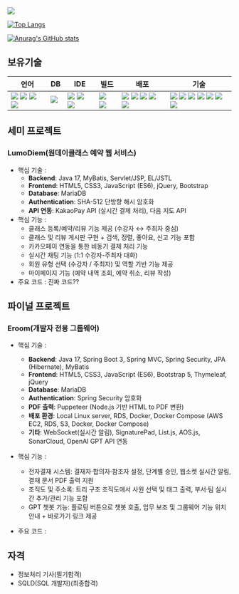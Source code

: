 
<img src="https://capsule-render.vercel.app/api?type=waving&color=timeGradient&height=200&section=header&animation=fadeIn&fontAlignY=40&text=안녕하세요.%20강성관입니다.&fontSize=60" />

[![Top Langs](https://github-readme-stats.vercel.app/api/top-langs/?username=devkskg)](https://github.com/anuraghazra/github-readme-stats)

[![Anurag's GitHub stats](https://github-readme-stats.vercel.app/api?username=devkskg&theme=merko&theme=transparent)](https://github.com/anuraghazra/github-readme-stats)

## 보유기술
| 언어 | DB | IDE | 빌드 | 배포 | 기술 |
| --- | --- | --- | --- | --- | --- |
|<img src="https://img.shields.io/badge/java-%23ED8B00.svg?style=flat-square&logo=openjdk&logoColor=white">&nbsp;<img src="https://img.shields.io/badge/html5-%23E34F26.svg?style=flat-square&logo=html5&logoColor=white">&nbsp;<img src="https://img.shields.io/badge/css3-%231572B6.svg?style=flat-square&logo=css3&logoColor=white">&nbsp;<img src="https://img.shields.io/badge/javascript-%23323330.svg?style=flat-square&logo=javascript&logoColor=%23F7DF1E">|<img src="https://img.shields.io/badge/MariaDB-003545?style=flat-square&logo=mariadb&logoColor=white">&nbsp;|<img src="https://img.shields.io/badge/IntelliJIDEA-000000.svg?style=flat-square&logo=intellij-idea&logoColor=white">&nbsp;<img src="https://img.shields.io/badge/Eclipse-FE7A16.svg?style=flat-square&logo=Eclipse&logoColor=white">&nbsp;<img src="https://img.shields.io/badge/Visual%20Studio%20Code-0078d7.svg?style=flat-square&logo=visual-studio-code&logoColor=white">|<img src="https://img.shields.io/badge/Apache%20Maven-C71A36?style=flat-square&logo=Apache%20Maven&logoColor=white">&nbsp;<img src="https://img.shields.io/badge/Gradle-02303A.svg?style=flat-square&logo=Gradle&logoColor=white">|<img src="https://img.shields.io/badge/apache%20tomcat-%23F8DC75.svg?style=flat-square&logo=apache-tomcat&logoColor=black">&nbsp;<img src="https://img.shields.io/badge/AWS-%23FF9900.svg?style=flat-square&logo=amazon-aws&logoColor=white">&nbsp;<img src="https://img.shields.io/badge/docker-%230db7ed.svg?style=flat-square&logo=docker&logoColor=white">&nbsp;<img src="https://img.shields.io/badge/jenkins-%232C5263.svg?style=flat-square&logo=jenkins&logoColor=white">&nbsp;<img src="https://img.shields.io/badge/github-%23121011.svg?style=flat-square&logo=github&logoColor=white">|<img src="https://img.shields.io/badge/spring-%236DB33F.svg?style=flat-square&logo=spring&logoColor=white">&nbsp;<img src="https://img.shields.io/badge/spring%20boot-%236DB33F.svg?style=flat-square&logo=springboot&logoColor=white">&nbsp;<img src="https://img.shields.io/badge/Mybatis-181717.svg?style=flat-square&logo=Mybatis&logoColor=white">&nbsp;<img src="https://img.shields.io/badge/jquery-%230769AD.svg?style=flat-square&logo=jquery&logoColor=white">&nbsp;<img src="https://img.shields.io/badge/bootstrap-%238511FA.svg?style=flat-square&logo=bootstrap&logoColor=white">&nbsp;<img src="https://img.shields.io/badge/JSP-3776AB.svg?style=flat-square&logo=JSP&logoColor=white">&nbsp;<img src="https://img.shields.io/badge/JSON-3776AB.svg?style=flat-square&logo=JSON&logoColor=white">|

## 세미 프로젝트
### LumoDiem(원데이클래스 예약 웹 서비스)
* 핵심 기술 :
  - **Backend**: Java 17, MyBatis, Servlet/JSP, EL/JSTL
  - **Frontend**: HTML5, CSS3, JavaScript (ES6), jQuery, Bootstrap
  - **Database**: MariaDB
  - **Authentication**: SHA-512 단방향 해시 암호화
  - **API 연동**: KakaoPay API (실시간 결제 처리), 다음 지도 API
* 핵심 기능 :
  - 클래스 등록/예약/리뷰 기능 제공 (수강자 ↔ 주최자 중심)
  - 클래스 및 리뷰 게시판 구현 + 검색, 정렬, 좋아요, 신고 기능 포함
  - 카카오페이 연동을 통한 비동기 결제 처리 기능
  - 실시간 채팅 기능 (1:1 수강자-주최자 대화)
  - 회원 유형 선택 (수강자 / 주최자) 및 역할 기반 기능 제공
  - 마이페이지 기능 (예약 내역 조회, 예약 취소, 리뷰 작성)
* 주요 코드 : 진짜 코드??
  
## 파이널 프로젝트
### Eroom(개발자 전용 그룹웨어)
* 핵심 기술 :
  - **Backend**: Java 17, Spring Boot 3, Spring MVC, Spring Security, JPA (Hibernate), MyBatis
  - **Frontend**: HTML5, CSS3, JavaScript (ES6), Bootstrap 5, Thymeleaf, jQuery
  - **Database**: MariaDB
  - **Authentication**: Spring Security 암호화
  - **PDF 출력**: Puppeteer (Node.js 기반 HTML to PDF 변환)
  - **배포 환경**: Local Linux server, RDS, Docker, Docker Compose (AWS EC2, RDS, S3, Docker, Docker Compose)
  - **기타**: WebSocket(실시간 알림), SignaturePad, List.js, AOS.js, SonarCloud, OpenAI GPT API 연동

* 핵심 기능 :
  - 전자결재 시스템: 결재자·합의자·참조자 설정, 단계별 승인, 웹소켓 실시간 알림, 결재 문서 PDF 출력 지원
  - 조직도 및 주소록: 트리 구조 조직도에서 사원 선택 및 태그 출력, 부서·팀 실시간 추가/관리 기능 포함
  - GPT 챗봇 기능: 플로팅 버튼으로 챗봇 호출, 업무 보조 및 그룹웨어 기능 위치 안내 + 바로가기 링크 제공
* 주요 코드 : 

## 자격
* 정보처리 기사(필기합격)
* SQLD(SQL 개발자)(최종합격)
  
